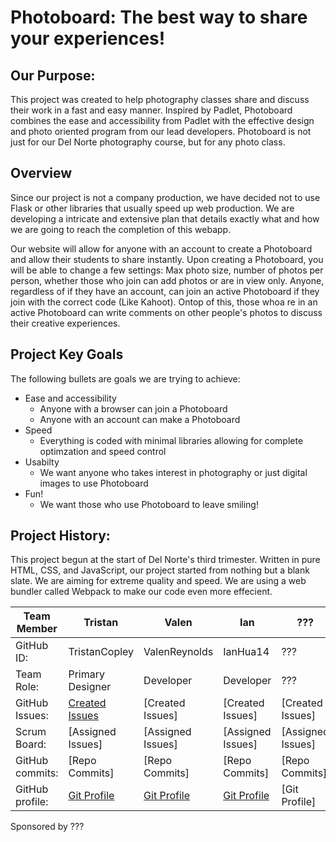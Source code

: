 # Photoboard: The best way to share your experiences!



## Our Purpose:
This project was created to help photography classes share and discuss their work in a fast and easy manner. Inspired by Padlet, Photoboard combines the ease and accessibility from Padlet with the effective design and photo oriented program from our lead developers. Photoboard is not just for our Del Norte photography course, but for any photo class.


## Overview
Since our project is not a company production, we have decided not to use Flask or other libraries that usually speed up web production. We are developing a intricate and extensive plan that details exactly what and how we are going to reach the completion of this webapp.

Our website will allow for anyone with an account to create a Photoboard and allow their students to share instantly. Upon creating a Photoboard, you will be able to change a few settings: Max photo size, number of photos per person, whether those who join can add photos or are in view only. Anyone, regardless of if they have an account, can join an active Photoboard if they join with the correct code (Like Kahoot). Ontop of this, those whoa re in an active Photoboard can write comments on other people's photos to discuss their creative experiences.


## Project Key Goals
The following bullets are goals we are trying to achieve:

* Ease and accessibility
  * Anyone with a browser can join a Photoboard
  * Anyone with an account can make a Photoboard
* Speed
  * Everything is coded with minimal libraries allowing for complete optimzation and speed control
* Usabilty
  * We want anyone who takes interest in photography or just digital images to use Photoboard
* Fun!
  * We want those who use Photoboard to leave smiling!

## Project History:
This project begun at the start of Del Norte's third trimester. Written in pure HTML, CSS, and JavaScript, our project started from nothing but a blank slate. We are aiming for extreme quality and speed. We are using a web bundler called Webpack to make our code even more effecient. 

Team Member | Tristan | Valen | Ian | ??? |
--- | --- | --- | --- | ---
GitHub ID: | TristanCopley | ValenReynolds | IanHua14 | ??? |
Team Role: | Primary Designer | Developer | Developer | ??? |
GitHub Issues: | [Created Issues](https://github.com/TristanCopley/photoboard/issues?q=author%3ATristanCopley+) | [Created Issues] | [Created Issues] | [Created Issues]
Scrum Board: | [Assigned Issues] | [Assigned Issues] | [Assigned Issues] | [Assigned Issues]
GitHub commits: | [Repo Commits] | [Repo Commits] | [Repo Commits] | [Repo Commits]
GitHub profile: | [Git Profile](https://github.com/TristanCopley) | [Git Profile](https://github.com/ValenReynolds) | [Git Profile](https://github.com/IanHua14) | [Git Profile]

Sponsored by ???
